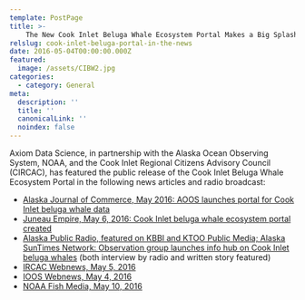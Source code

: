 ```yaml
---
template: PostPage
title: >-
    The New Cook Inlet Beluga Whale Ecosystem Portal Makes a Big Splash in the Media
relslug: cook-inlet-beluga-portal-in-the-news
date: 2016-05-04T00:00:00.000Z
featured:
  image: /assets/CIBW2.jpg
categories:
  - category: General
meta:
  description: ''
  title: ''
  canonicalLink: ''
  noindex: false
---
```

Axiom Data Science, in partnership with the Alaska Ocean Observing System, NOAA, and the Cook Inlet Regional Citizens Advisory Council (CIRCAC), has featured the public release of the Cook Inlet Beluga Whale Ecosystem Portal in the following news articles and radio broadcast:

* [Alaska Journal of Commerce, May 2016: AOOS launches portal for Cook Inlet beluga whale data](http://www.alaskajournal.com/2016-05-11/aoos-launches-portal-cook-inlet-beluga-whale-data)
* [Juneau Empire, May 6, 2016: Cook Inlet beluga whale ecosystem portal created](http://juneauempire.com/outdoors/2016-05-06/cook-inlet-beluga-whale-ecosystem-portal-created)
* [Alaska Public Radio, featured on KBBI and KTOO Public Media; Alaska SunTimes Network:  Observation group launches info hub on Cook Inlet beluga whales](http://kbbi.org/post/observation-group-launches-info-hub-cook-inlet-beluga-whales) (both interview by radio and written story featured)
* [IRCAC Webnews, May 5, 2016](http://www.circac.org/aoos-launches-new-cook-inlet-beluga-whale-portal/)
* [IOOS Webnews, May 4, 2016](https://ioos.noaa.gov/news/aoos-launches-new-cook-inlet-beluga-ecosystem-portal/)
* [NOAA Fish Media, May 10, 2016](https://twitter.com/noaafishmedia/status/730080263061921792)

